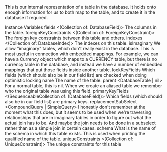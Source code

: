 This is our internal representation of a table in the database. It holds onto enough information for us to both map to the table, and to create it in the database if required.

Instance Variables
	fields	<(Collection of: DatabaseField)>	The columns in the table.
	foreignKeyConstraints	<(Collection of: ForeignKeyConstraint)>	The foreign key constraints between this table and others.
	indexes	<(Collection of: DatabaseIndex)>	The indexes on this table.
	isImaginary	<Boolean>	We allow "imaginary" tables, which don't really exist in the database. This is most useful in connection with embedded mappings. For example, we can have a Currency object which maps to a CURRENCY table, but there is no currency table in the database, and instead we have a number of embedded mappings that put those fields inside another table.
	lockKeyFields	<Collection of: DatabaseField>	Which fields (which should also be in our field list) are checked when doing optimistic locking
	name	<String>	The name of the table.
	parent	<DatabaseTable | nil>	For a normal table, this is nil. When we create an aliased table we remember who the original table was using this field.
	primaryKeyFields	<(SequenceableCollection of: (DatabaseField))>	Which fields (which should also be in our field list) are primary keys.
	replacementSubSelect	<CompoundQuery | SimpleQuery>	I honestly don't remember at the moment what this does, but it seems to be used when we're traversing relationships that are in imaginary tables in order to figure out what the actual join has to be. And maybe the join needs to be done in a subselect rather than as a simple join in certain cases.
	schema	<String>	What is the name of the schema in which this table exists. This is used when printing the qualified name of the table. 
	uniqueConstraints	<(Collection of: UniqueConstraint)>	The unique constraints for this table
